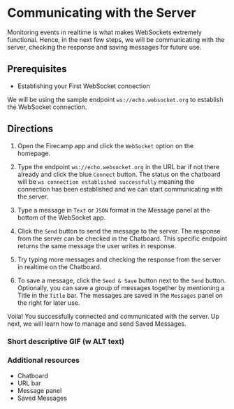 # Communicating with the Server

Monitoring events in realtime is what makes WebSockets extremely functional. Hence, in the next few steps, we will be communicating with the server, checking the response and saving messages for future use.

## Prerequisites
- Establishing your First WebSocket connection

We will be using the sample endpoint `ws://echo.websocket.org` to establish the WebSocket connection.

## Directions
1. Open the Firecamp app and click the `WebSocket` option on the homepage.

2. Type the endpoint `ws://echo.websocket.org` in the URL bar if not there already and click the blue `Connect` button. The status on the chatboard will be `ws connection established successfully` meaning the connection has been established and we can start communicating with the server.

3. Type a message in `Text` or `JSON` format in the Message panel at the bottom of the WebSocket app.

4. Click the `Send` button to send the message to the server. The response from the server can be checked in the Chatboard. This specific endpoint returns the same message the user writes in response.

5. Try typing more messages and checking the response from the server in realtime on the Chatboard.

6. To save a message, click the `Send & Save` button next to the `Send` button. Optionally, you can save a group of messages together by mentioning a Title in the `Title` bar. The messages are saved in the `Messages` panel on the right for later use.

Voila! You successfully connected and communicated with the server. Up next, we will learn how to manage and send Saved Messages.


### Short descriptive GIF (w ALT text)


### Additional resources
- Chatboard
- URL bar
- Message panel
- Saved Messages
